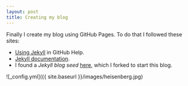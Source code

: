 ```yaml
---
layout: post
title: Creating my blog
---
```


Finally I create my blog using GitHub Pages. To do that I followed these sites:

- [Using Jekyll](https://help.github.com/articles/using-jekyll-with-pages/) in GitHub Help.
- [Jekyll documentation](http://jekyllrb.com/docs/home/).
- I found a _Jekyll blog seed_ [here](http://www.smashingmagazine.com/2014/08/01/build-blog-jekyll-github-pages/), which I forked to start this blog.

![_config.yml]({{ site.baseurl }}/images/heisenberg.jpg)
